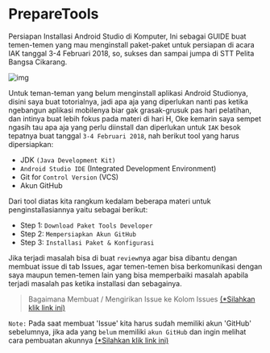 # PrepareTools
Persiapan Installasi Android Studio di Komputer, Ini sebagai GUIDE buat temen-temen yang mau menginstall paket-paket untuk persiapan di acara IAK tanggal 3-4 Februari 2018, so, sukses dan sampai jumpa di STT Pelita Bangsa Cikarang.

![img](https://github.com/septiyadii/PrepareTools/blob/master/pic/27500222_534086110318082_3868495298646322076_o.png)

Untuk teman-teman yang belum menginstall aplikasi Android Studionya, disini saya buat totorialnya, jadi apa aja yang diperlukan nanti pas ketika ngebangun aplikasi mobilenya biar gak grasak-grusuk pas hari pelatihan, dan intinya buat lebih fokus pada materi di hari H, Oke kemarin saya sempet ngasih tau apa aja yang perlu diinstall dan diperlukan untuk `IAK` besok tepatnya buat tanggal `3-4 Februari 2018`, nah berikut tool yang harus dipersiapkan:

- JDK `(Java Development Kit)`
- `Android Studio IDE` (Integrated Development Environment)
- Git for `Control Version` (VCS)
- Akun GitHub

Dari tool diatas kita rangkum kedalam beberapa materi untuk penginstallasiannya yaitu sebagai berikut:

- Step 1: `Download Paket Tools Developer`
- Step 2: `Mempersiapkan Akun GitHub`
- Step 3: `Installasi Paket & Konfigurasi`

Jika terjadi masalah bisa di buat `review`nya agar bisa dibantu dengan membuat issue di tab Issues, agar temen-temen bisa berkomunikasi dengan saya maupun temen-temen lain yang bisa memperbaiki masalah apabila terjadi masalah pas ketika installasi dan sebagainya.

> Bagaimana Membuat / Mengirikan Issue ke Kolom Issues [(*Silahkan klik link ini)]()

`Note:` Pada saat membuat 'Issue' kita harus sudah memiliki akun 'GitHub' sebelumnya, jika ada yang `belum` memiliki `akun GitHub` dan ingin melihat cara pembuatan akunnya [(*Silahkan klik link ini)]()
